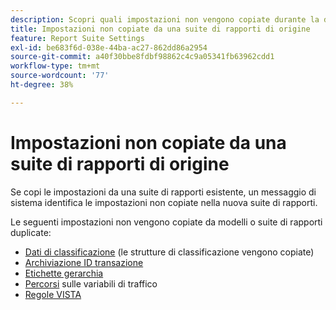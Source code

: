 ```yaml
---
description: Scopri quali impostazioni non vengono copiate durante la duplicazione di suite di rapporti.
title: Impostazioni non copiate da una suite di rapporti di origine
feature: Report Suite Settings
exl-id: be683f6d-038e-44ba-ac27-862dd86a2954
source-git-commit: a40f30bbe8fdbf98862c4c9a05341fb63962cdd1
workflow-type: tm+mt
source-wordcount: '77'
ht-degree: 38%

---
```


# Impostazioni non copiate da una suite di rapporti di origine

Se copi le impostazioni da una suite di rapporti esistente, un messaggio di sistema identifica le impostazioni non copiate nella nuova suite di rapporti.

Le seguenti impostazioni non vengono copiate da modelli o suite di rapporti duplicate:

* [Dati di classificazione](/help/components/classifications/classifications-overview.md) (le strutture di classificazione vengono copiate)
* [Archiviazione ID transazione](/help/admin/admin/c-manage-report-suites/c-edit-report-suites/general/general-acct-settings-admin.md)
* [Etichette gerarchia](/help/components/dimensions/hierarchy.md)
* [Percorsi](/help/admin/admin/c-manage-report-suites/c-edit-report-suites/c-traffic-management/traffic-management.md) sulle variabili di traffico
* [Regole VISTA](/help/technotes/vista.md)
